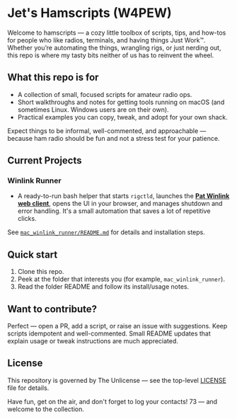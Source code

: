 # Jet's Hamscripts (W4PEW)

Welcome to hamscripts — a cozy little toolbox of scripts, tips, and how-tos for people who like radios, terminals, and having things Just Work™. Whether you’re automating the things, wrangling rigs, or just nerding out, this repo is where my tasty bits neither of us has to reinvent the wheel.

## What this repo is for

- A collection of small, focused scripts for amateur radio ops.
- Short walkthroughs and notes for getting tools running on macOS (and sometimes Linux. Windows users are on their own).
- Practical examples you can copy, tweak, and adopt for your own shack.

Expect things to be informal, well-commented, and approachable — because ham radio should be fun and not a stress test for your patience.

## Current Projects

### Winlink Runner

- A ready-to-run bash helper that starts `rigctld`, launches the **[Pat Winlink web client](https://getpat.io/)**, opens the UI in your browser, and manages shutdown and error handling. It's a small automation that saves a lot of repetitive clicks.

See [`mac_winlink_runner/README.md`](mac_winlink_runner/README.md) for details and installation steps.

## Quick start

1. Clone this repo.
2. Peek at the folder that interests you (for example, `mac_winlink_runner`).
3. Read the folder README and follow its install/usage notes.

## Want to contribute?

Perfect — open a PR, add a script, or raise an issue with suggestions. Keep scripts idempotent and well-commented. Small README updates that explain usage or tweak instructions are much appreciated.

## License

This repository is governed by The Unlicense — see the top-level [LICENSE](./LICENSE) file for details.

Have fun, get on the air, and don't forget to log your contacts! 73 — and welcome to the collection.

